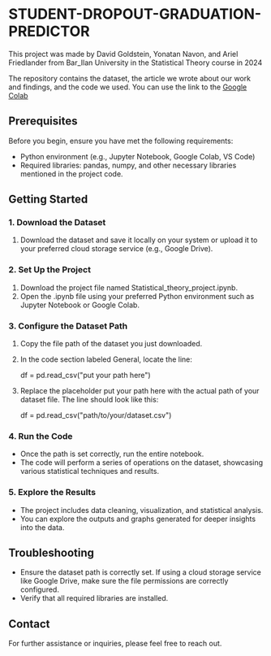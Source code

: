 # STUDENT-DROPOUT-GRADUATION-PREDICTOR

This project was made by David Goldstein, Yonatan Navon, and Ariel Friedlander from Bar_Ilan University in the
Statistical Theory course in 2024

The repository contains the dataset, the article we wrote about our work and findings, and the code we used. You can use
the link to the [Google Colab](https://colab.research.google.com/drive/1gklfqrK5CnG4pzAknI8ffyMkpuAQDNUg?usp=sharing
)

## Prerequisites

Before you begin, ensure you have met the following requirements:

- Python environment (e.g., Jupyter Notebook, Google Colab, VS Code)
- Required libraries: pandas, numpy, and other necessary libraries mentioned in the project code.

## Getting Started

### 1. Download the Dataset

1. Download the dataset and save it locally on your system or upload it to your preferred cloud storage service (e.g.,
   Google Drive).

### 2. Set Up the Project

1. Download the project file named Statistical_theory_project.ipynb.
2. Open the .ipynb file using your preferred Python environment such as Jupyter Notebook or Google Colab.

### 3. Configure the Dataset Path

   1. Copy the file path of the dataset you just downloaded.

   2. In the code section labeled General, locate the line:

      
      df = pd.read_csv("put your path here")
      

   3. Replace the placeholder put your path here with the actual path of your dataset file. The line should look like
   this:

      
      df = pd.read_csv("path/to/your/dataset.csv")
      

### 4. Run the Code

* Once the path is set correctly, run the entire notebook.
* The code will perform a series of operations on the dataset, showcasing various statistical techniques and results.

### 5. Explore the Results
   * The project includes data cleaning, visualization, and statistical analysis.
   * You can explore the outputs and graphs generated for deeper insights into the data.
   
## Troubleshooting
   * Ensure the dataset path is correctly set. If using a cloud storage service like Google Drive, make sure the file
   permissions are correctly configured.
   * Verify that all required libraries are installed.
   
## Contact
   For further assistance or inquiries, please feel free to reach out.
